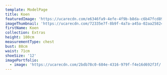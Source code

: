 ```yaml
---
template: ModelPage
title: Koen
featuredImage: 'https://ucarecdn.com/e6346fa9-4efe-4f9b-b8da-c6b47fcd8972/'
imageThumbnail: 'https://ucarecdn.com/72335e7f-8b9f-4a7a-a45a-02aa2582474a/'
firstName: Koen
collection: Extras
height: 180cm
measurementType: chest
bust: 88cm
waist: 71cm
shoeSize: '12'
imagePortfolio:
  - image: 'https://ucarecdn.com/2bdb78c0-684e-4316-979f-f4e16d692f3f/'
---
```


